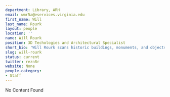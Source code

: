 ```yaml
---
department: Library, ARH
email: wmr5a@eservices.virginia.edu
first_name: Will
last_name: Rourk
layout: people
location: ''
name: Will Rourk
position: 3D Techologies and Architectural Specialist
short_bio: 'Will Rourk scans historic buildings, monuments, and objects and renders the scans into 3D data. He thinks about metadata for virtual objects a lot. Ask him about Tibet and Irish tin whistles.'
slug: will-rourk
status: current
twitter: rezn8r
website: None
people-category:
- Staff
---
```


No Content Found

